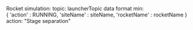 Rocket simulation: 
    topic: launcherTopic
    data format min:    
        { 'action' : RUNNING,
          'siteName' : siteName,
          'rocketName' : rocketName
        }
        action: "Stage separation"